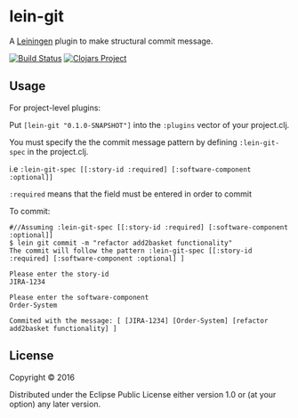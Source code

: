 # lein-git

A [Leiningen](https://github.com/technomancy/leiningen) plugin to make structural commit message.

[![Build Status](https://travis-ci.org/minhtuannguyen/lein-git.svg?branch=master)](https://travis-ci.org/minhtuannguyen/lein-git)
[![Clojars Project](https://img.shields.io/clojars/v/lein-git.svg)](https://clojars.org/lein-git)

## Usage
For project-level plugins:

Put `[lein-git "0.1.0-SNAPSHOT"]` into the `:plugins` vector of your project.clj.

You must specify the the commit message pattern by defining `:lein-git-spec` in the project.clj.
 
i.e `:lein-git-spec [[:story-id :required] [:software-component :optional]]`

`:required` means that the field must be entered in order to commit

To commit:

    #//Assuming :lein-git-spec [[:story-id :required] [:software-component :optional]]
    $ lein git commit -m "refactor add2basket functionality"
    The commit will follow the pattern :lein-git-spec [[:story-id :required] [:software-component :optional] ]
    
    Please enter the story-id
    JIRA-1234
    
    Please enter the software-component
    Order-System
        
    Commited with the message: [ [JIRA-1234] [Order-System] [refactor add2basket functionality] ]
    

## License

Copyright © 2016 

Distributed under the Eclipse Public License either version 1.0 or (at
your option) any later version.
